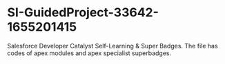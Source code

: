 # SI-GuidedProject-33642-1655201415
Salesforce Developer Catalyst Self-Learning &amp; Super Badges.
The file has codes of apex modules and apex specialist superbadges.
